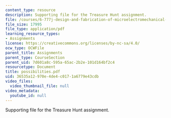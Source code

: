 ```yaml
---
content_type: resource
description: Supporting file for the Treasure Hunt assignment.
file: /courses/6-777j-design-and-fabrication-of-microelectromechanical-devices-spring-2007/36535a12970e4de4c0171a6779e43cdb_possibilities.pdf
file_size: 17995
file_type: application/pdf
learning_resource_types:
- Assignments
license: https://creativecommons.org/licenses/by-nc-sa/4.0/
ocw_type: OCWFile
parent_title: Assignments
parent_type: CourseSection
parent_uid: 7d601a8c-595a-65ac-2b2e-101d164bf2c4
resourcetype: Document
title: possibilities.pdf
uid: 36535a12-970e-4de4-c017-1a6779e43cdb
video_files:
  video_thumbnail_file: null
video_metadata:
  youtube_id: null
---
```

Supporting file for the Treasure Hunt assignment.
